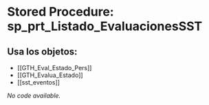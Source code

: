# Stored Procedure: sp_prt_Listado_EvaluacionesSST

## Usa los objetos:
- [[GTH_Eval_Estado_Pers]]
- [[GTH_Evalua_Estado]]
- [[sst_eventos]]

*No code available.*
